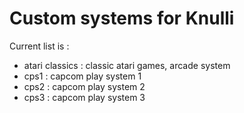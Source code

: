 # Custom systems for Knulli

Current list is :
* atari classics : classic atari games, arcade system
* cps1 : capcom play system 1
* cps2 : capcom play system 2
* cps3 : capcom play system 3
